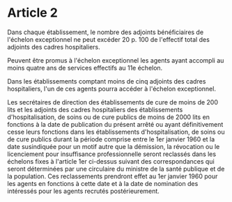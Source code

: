 # Article 2

Dans chaque établissement, le nombre des adjoints bénéficiaires de l'échelon exceptionnel ne peut excéder 20 p. 100 de l'effectif total des adjoints des cadres hospitaliers.

Peuvent être promus à l'échelon exceptionnel les agents ayant accompli au moins quatre ans de services effectifs au 11e échelon.

Dans les établissements comptant moins de cinq adjoints des cadres hospitaliers, l'un de ces agents pourra accéder à l'échelon exceptionnel.

Les secrétaires de direction des établissements de cure de moins de 200 lits et les adjoints des cadres hospitaliers des établissements d'hospitalisation, de soins ou de cure publics de moins de 2000 lits en fonctions à la date de publication du présent arrêté ou ayant définitivement cesse leurs fonctions dans les établissements d'hospitalisation, de soins ou de cure publics durant la période comprise entre le 1er janvier 1960 et la date susindiquée pour un motif autre que la démission, la révocation ou le licenciement pour insuffisance professionnelle seront reclassés dans les échelons fixes à l'article 1er ci-dessus suivant des correspondances qui seront déterminées par une circulaire du ministre de la santé publique et de la population. Ces reclassements prendront effet au 1er janvier 1960 pour les agents en fonctions à cette date et à la date de nomination des intéressés pour les agents recrutés postérieurement.
